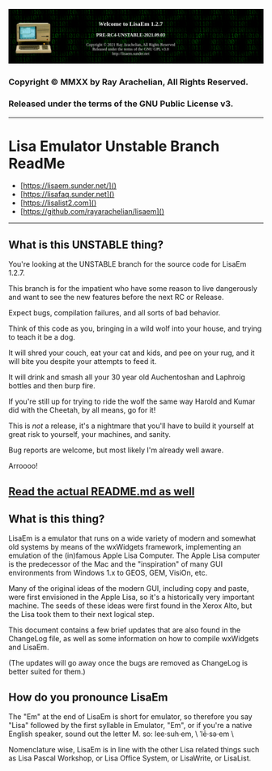 ![LisaEm Logo](resources/lisaem-banner.png)

### Copyright © MMXX by Ray Arachelian, All Rights Reserved.
### Released under the terms of the GNU Public License v3.

------------------------------------------------------------------------------
# Lisa Emulator Unstable Branch ReadMe
 
* [https://lisaem.sunder.net/]() 
* [https://lisafaq.sunder.net]() 
* [https://lisalist2.com]() 
* [https://github.com/rayarachelian/lisaem]()

------------------------------------------------------------------------------

## What is this UNSTABLE thing?

You're looking at the UNSTABLE branch for the source code for LisaEm 1.2.7. 

This branch is for the impatient who have some reason to live dangerously and want to see the new features before the next RC or Release.

Expect bugs, compilation failures, and all sorts of bad behavior.

Think of this code as you, bringing in a wild wolf into your house, and trying to teach it be a dog.

It will shred your couch, eat your cat and kids, and pee on your rug, and it will bite you despite your attempts to feed it.

It will drink and smash all your 30 year old Auchentoshan and Laphroig bottles and then burp fire.

If you're still up for trying to ride the wolf the same way Harold and Kumar did with the Cheetah, by all means, go for it! 

This is *not* a release, it's a nightmare that you'll have to build it yourself at great risk to yourself, your machines, and sanity.

Bug reports are welcome, but most likely I'm already well aware.

Arroooo!

##  [Read the actual README.md as well](README-for-release.md)


## What is this thing?

LisaEm is a emulator that runs on a wide variety of modern and somewhat old systems by means of the wxWidgets framework, implementing an emulation of the (in)famous Apple Lisa Computer. The Apple Lisa computer is the predecessor of the Mac and the "inspiration" of many GUI environments from Windows 1.x to GEOS, GEM, VisiOn, etc. 

Many of the original ideas of the modern GUI, including copy and paste, were first envisioned in the Apple Lisa, so it's a historically very important machine. The seeds of these ideas were first found in the Xerox Alto, but the Lisa took them to their next logical step.

This document contains a few brief updates that are also found in the ChangeLog file, as well as some information on how to compile wxWidgets and LisaEm.

(The updates will go away once the bugs are removed as ChangeLog is better suited for them.)

## How do you pronounce LisaEm

The "Em" at the end of LisaEm is short for emulator, so therefore you say "Lisa" followed by the first syllable in Emulator, "Em", or if you're a native English speaker, sound out the letter M.
so: lee·suh·em,  \ ˈlē·sə·em \

Nomenclature wise, LisaEm is in line with the other Lisa related things such as Lisa Pascal Workshop, or Lisa Office System, or LisaWrite, or LisaList.
